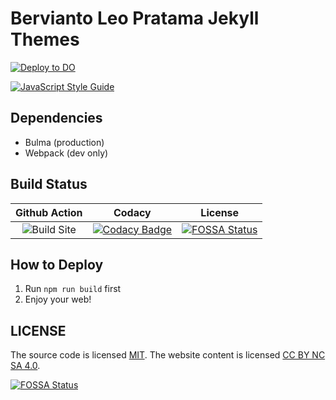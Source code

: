 # Bervianto Leo Pratama Jekyll Themes

[![Deploy to DO](https://mp-assets1.sfo2.digitaloceanspaces.com/deploy-to-do/do-btn-blue.svg)](https://cloud.digitalocean.com/apps/new?repo=https://github.com/berviantoleo/berviantoleo.github.io/tree/development)

[![JavaScript Style Guide](https://img.shields.io/badge/code_style-standard-brightgreen.svg)](https://standardjs.com)

## Dependencies

- Bulma (production)
- Webpack (dev only)

## Build Status

| Github Action | Codacy | License |
|:-------------:|:------:|:-------:|
| ![Build Site](https://github.com/berviantoleo/berviantoleo.github.io/workflows/Build%20Site/badge.svg) | [![Codacy Badge](https://api.codacy.com/project/badge/Grade/1b2f154b275b453b8221e40d134ce3f0)](https://app.codacy.com/app/berviantoleo/berviantoleo.github.io?utm_source=github.com&utm_medium=referral&utm_content=berviantoleo/berviantoleo.github.io&utm_campaign=Badge_Grade_Dashboard) | [![FOSSA Status](https://app.fossa.io/api/projects/git%2Bgithub.com%2Fberviantoleo%2Fberviantoleo.github.io.svg?type=shield)](https://app.fossa.io/projects/git%2Bgithub.com%2Fberviantoleo%2Fberviantoleo.github.io?ref=badge_shield) |

## How to Deploy

1. Run `npm run build` first
2. Enjoy your web!

## LICENSE

The source code is licensed [MIT](http://opensource.org/licenses/mit-license.php). The website content is licensed [CC BY NC SA 4.0](http://creativecommons.org/licenses/by-nc-sa/4.0/).

[![FOSSA Status](https://app.fossa.io/api/projects/git%2Bgithub.com%2Fberviantoleo%2Fberviantoleo.github.io.svg?type=large)](https://app.fossa.io/projects/git%2Bgithub.com%2Fberviantoleo%2Fberviantoleo.github.io?ref=badge_large)
